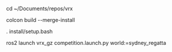 cd ~/Documents/repos/vrx

colcon build --merge-install

. install/setup.bash

ros2 launch vrx_gz competition.launch.py world:=sydney_regatta